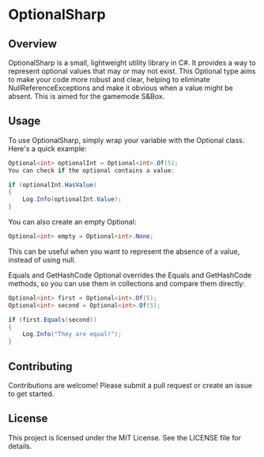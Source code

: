# OptionalSharp
## Overview
OptionalSharp is a small, lightweight utility library in C#. It provides a way to represent optional values that may or may not exist. This Optional type aims to make your code more robust and clear, helping to eliminate NullReferenceExceptions and make it obvious when a value might be absent. This is aimed for the gamemode S&Box.

## Usage
To use OptionalSharp, simply wrap your variable with the Optional<T> class. Here's a quick example:

```csharp
Optional<int> optionalInt = Optional<int>.Of(5);
You can check if the optional contains a value:
```

```csharp
if (optionalInt.HasValue)
{
    Log.Info(optionalInt.Value);
}
```

You can also create an empty Optional:

```csharp
Optional<int> empty = Optional<int>.None;
```
This can be useful when you want to represent the absence of a value, instead of using null.

Equals and GetHashCode
Optional<T> overrides the Equals and GetHashCode methods, so you can use them in collections and compare them directly:

```csharp
Optional<int> first = Optional<int>.Of(5);
Optional<int> second = Optional<int>.Of(5);

if (first.Equals(second))
{
    Log.Info("They are equal!");
}
```
## Contributing
Contributions are welcome! Please submit a pull request or create an issue to get started.

## License
This project is licensed under the MIT License. See the LICENSE file for details.
